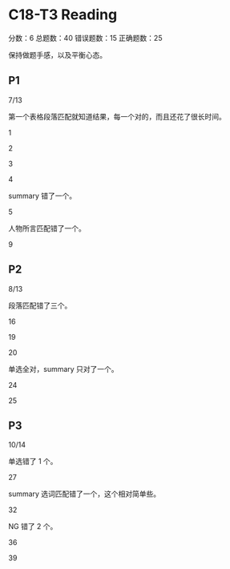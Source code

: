 # C18-T3 Reading

分数：6    总题数：40    错误题数：15   正确题数：25

保持做题手感，以及平衡心态。

## P1

7/13

第一个表格段落匹配就知道结果，每一个对的，而且还花了很长时间。

1

2

3

4

summary 错了一个。

5

人物所言匹配错了一个。

9

## P2

8/13

段落匹配错了三个。

16

19

20

单选全对，summary 只对了一个。

24

25

## P3

10/14

单选错了 1 个。

27

summary 选词匹配错了一个，这个相对简单些。

32

NG 错了 2 个。

36

39

